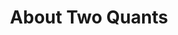 ---
title: "About Two Quants"
description: "this is meta description"
draft: false
bg_image: "images/blog/rabbit_hole.jpg"
---